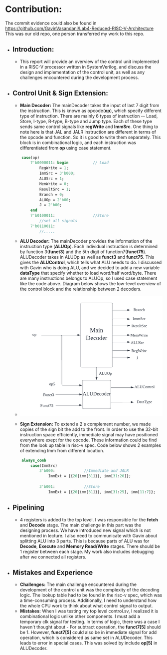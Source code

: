 # Contribution:

The commit evidence could also be found in https://github.com/GavinVasandani/Lab4-Reduced-RISC-V-Architecture
This was our old repo, one person transferred my work to this repo.
- ## Introduction:
    - This report will provide an overview of the control unit implemented in a RISC-V processor written in SystemVerilog, and discuss the design and implementation of the control unit, as well as any challenges encountered during the development process.

- ## Control Unit & Sign Extension:
    - **Main Decoder:** The mainDecoder takes the input of last 7 digit from the instruction. This is known as opcode(**op**), which specify different type of instruction. There are mainly 6 types of instruction -- Load, Store, I-type, R-type, B-type and Jump type. Each of these type sends same control signals like **regWrite** and **ImmSrc**. One thing to note here is that JAL and JALR instruction are different in terms of the opcode and function. So it is good to write them separately. This block is in combinational logic, and each instruction was differentiated from **op** using case statement.
    ```systemverilog
        case(op)
            7'b0000011: begin           // Load
                RegWrite = 1;
                ImmSrc = 3'b000;
                ALUSrc = 1;
                MemWrite = 0;
                ResultSrc = 1;
                Branch = 0;
                ALUOp = 2'b00;
                J = 2'b00;
            end
            7'b0100011:                 //Store
                //set all signals
            7'b0110011:
                //.....

    ```


    - **ALU Decoder:** The mainDecoder provides the information of the instruction type (**ALUOp**).  Each individual instruction is determined by function 3(**funct3**) and the 5th digit of function7(**funct75**). ALUDecoder takes in ALUOp as well as **funct3** and **funct75**. This gives the **ALUControl**, which tells what ALU needs to do. I discussed with Gavin who is doing ALU, and we decided to add a new variable **dataType** that specify whether to load word/half word/byte. There are many instructions belongs to ALUOp, so I used case statement like the code above. Diagram below shows the low-level overview of the control block and the relationship between 2 decoders.
    
    - ![Control Block](../images-logbook/ControlBlock.png)

    - **Sign Extension:** To extend a 2's complement number, we made copies of the sign bit the add to the front. In order to use the 32-bit instruction space efficiently, immediate signal may have positioned everywhere exept for the opcode. These information could be find from the look up table in risc-v spec. Code below shows 2 examples of extending Imm from different location.
    ```systemverilog
        always_comb 
            case(ImmSrc)
                3'b000:             //Immediate and JALR
                    ImmExt = {{20{imm[31]}}, imm[31:20]};
                
                3'b001:             //Store
                    ImmExt = {{20{imm[31]}}, imm[31:25], imm[11:7]};

    ```


- ## Pipelining
    - 4 registers is added to the top level. I was responsible for the **fetch** and **Decode** stage. The main challenge in this part was the designing process. We have introduced new signal which is not mentioned in lecture. I also need to communicate with Gavin about splitting ALU into 3 parts. This is because parts of ALU was for **Decode**, **Execute** and **Memory Read/Write** stages. There should be 1 register between each stage. My work also includes debugging after we connected all registers.

- ## Mistakes and Experience
    - **Challenges:** The main challenge encountered during the development of the control unit was the complexity of the decoding logic. The lookup table had to be found in the risc-v spec, which was a time-consuming process. Additionally, I need to understand how the whole CPU work to think about what control signal to output. 
    - **Mistakes:** When I was testing my top level control.sv, I realized it is combinational logic unlike other components. I must add a temporary clk signal for testing. In terms of logic, there was a case I haven't thought about - For subtract operation, the **funct7[5]** should be 1. However, **funct7[5]** could also be in immediate signal for add operation, which is considered as same set in ALUDecoder. This leads to error in special cases. This was solved by include **op[5]** in ALUDecoder. 
